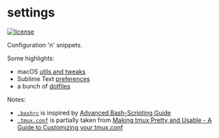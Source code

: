 # settings

  [![license][license-image]][license-url]

Configuration 'n' snippets.

Some highlights:

* macOS [utils and tweaks](/env-howto/macos/fresh-setup.md)
* Sublime Text [preferences](/sublime-settings/README.md)
* a bunch of [dotfiles](/dotfiles/README.md)

Notes:

* [`.bashrc`](/dotfiles/.bashrc) is inspired by [Advanced Bash-Scripting Guide](http://tldp.org/LDP/abs/html/sample-bashrc.html)
* [`.tmux.conf`](/dotfiles/.tmux.conf) is partially taken from [Making tmux Pretty and Usable - A Guide to Customizing your tmux.conf](http://www.hamvocke.com/blog/a-guide-to-customizing-your-tmux-conf)

[license-image]: https://img.shields.io/github/license/oleksmarkh/settings.svg?style=flat-square
[license-url]: https://github.com/oleksmarkh/settings/blob/master/LICENSE
